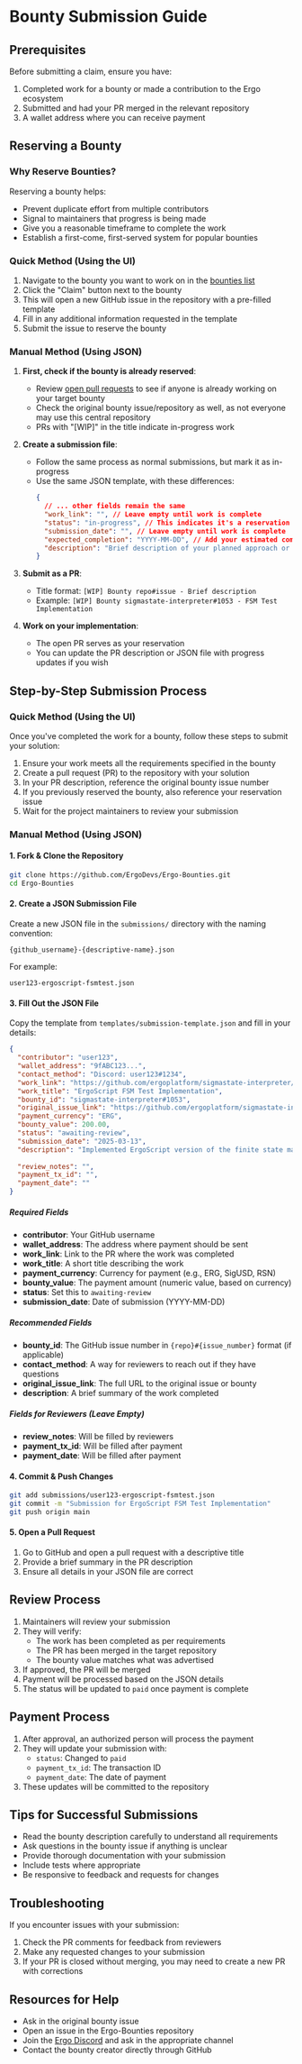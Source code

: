 # Bounty Submission Guide

## Prerequisites

Before submitting a claim, ensure you have:

1. Completed work for a bounty or made a contribution to the Ergo ecosystem
2. Submitted and had your PR merged in the relevant repository
3. A wallet address where you can receive payment

## Reserving a Bounty

### Why Reserve Bounties?

Reserving a bounty helps:
- Prevent duplicate effort from multiple contributors
- Signal to maintainers that progress is being made
- Give you a reasonable timeframe to complete the work
- Establish a first-come, first-served system for popular bounties

### Quick Method (Using the UI)

1. Navigate to the bounty you want to work on in the [bounties list](/bounties/all.md)
2. Click the "Claim" button next to the bounty
3. This will open a new GitHub issue in the repository with a pre-filled template
4. Fill in any additional information requested in the template
5. Submit the issue to reserve the bounty

### Manual Method (Using JSON)

1. **First, check if the bounty is already reserved**:
   - Review [open pull requests](https://github.com/ErgoDevs/Ergo-Bounties/pulls) to see if anyone is already working on your target bounty
   - Check the original bounty issue/repository as well, as not everyone may use this central repository
   - PRs with "[WIP]" in the title indicate in-progress work

2. **Create a submission file**:
   - Follow the same process as normal submissions, but mark it as in-progress
   - Use the same JSON template, with these differences:
     ```json
     {
       // ... other fields remain the same
       "work_link": "", // Leave empty until work is complete
       "status": "in-progress", // This indicates it's a reservation
       "submission_date": "", // Leave empty until work is complete
       "expected_completion": "YYYY-MM-DD", // Add your estimated completion date
       "description": "Brief description of your planned approach or progress updates"
     }
     ```

3. **Submit as a PR**:
   - Title format: `[WIP] Bounty repo#issue - Brief description`
   - Example: `[WIP] Bounty sigmastate-interpreter#1053 - FSM Test Implementation`

4. **Work on your implementation**:
   - The open PR serves as your reservation
   - You can update the PR description or JSON file with progress updates if you wish

## Step-by-Step Submission Process

### Quick Method (Using the UI)

Once you've completed the work for a bounty, follow these steps to submit your solution:

1. Ensure your work meets all the requirements specified in the bounty
2. Create a pull request (PR) to the repository with your solution
3. In your PR description, reference the original bounty issue number
4. If you previously reserved the bounty, also reference your reservation issue
5. Wait for the project maintainers to review your submission

### Manual Method (Using JSON)

#### 1. Fork & Clone the Repository

```bash
git clone https://github.com/ErgoDevs/Ergo-Bounties.git
cd Ergo-Bounties
```

#### 2. Create a JSON Submission File

Create a new JSON file in the `submissions/` directory with the naming convention:

```
{github_username}-{descriptive-name}.json
```

For example:
```
user123-ergoscript-fsmtest.json
```

#### 3. Fill Out the JSON File

Copy the template from `templates/submission-template.json` and fill in your details:

```json
{
  "contributor": "user123",
  "wallet_address": "9fABC123...",
  "contact_method": "Discord: user123#1234",
  "work_link": "https://github.com/ergoplatform/sigmastate-interpreter/pull/1100",
  "work_title": "ErgoScript FSM Test Implementation",
  "bounty_id": "sigmastate-interpreter#1053",
  "original_issue_link": "https://github.com/ergoplatform/sigmastate-interpreter/issues/1053",
  "payment_currency": "ERG",
  "bounty_value": 200.00,
  "status": "awaiting-review",
  "submission_date": "2025-03-13",
  "description": "Implemented ErgoScript version of the finite state machine test.",
  
  "review_notes": "",
  "payment_tx_id": "",
  "payment_date": ""
}
```

##### Required Fields

- **contributor**: Your GitHub username
- **wallet_address**: The address where payment should be sent
- **work_link**: Link to the PR where the work was completed
- **work_title**: A short title describing the work
- **payment_currency**: Currency for payment (e.g., ERG, SigUSD, RSN)
- **bounty_value**: The payment amount (numeric value, based on currency)
- **status**: Set this to `awaiting-review`
- **submission_date**: Date of submission (YYYY-MM-DD)

##### Recommended Fields

- **bounty_id**: The GitHub issue number in `{repo}#{issue_number}` format (if applicable)
- **contact_method**: A way for reviewers to reach out if they have questions
- **original_issue_link**: The full URL to the original issue or bounty
- **description**: A brief summary of the work completed

##### Fields for Reviewers (Leave Empty)

- **review_notes**: Will be filled by reviewers
- **payment_tx_id**: Will be filled after payment
- **payment_date**: Will be filled after payment

#### 4. Commit & Push Changes

```bash
git add submissions/user123-ergoscript-fsmtest.json
git commit -m "Submission for ErgoScript FSM Test Implementation"
git push origin main
```

#### 5. Open a Pull Request

1. Go to GitHub and open a pull request with a descriptive title
2. Provide a brief summary in the PR description
3. Ensure all details in your JSON file are correct

## Review Process

1. Maintainers will review your submission
2. They will verify:
   - The work has been completed as per requirements
   - The PR has been merged in the target repository
   - The bounty value matches what was advertised
3. If approved, the PR will be merged
4. Payment will be processed based on the JSON details
5. The status will be updated to `paid` once payment is complete

## Payment Process

1. After approval, an authorized person will process the payment
2. They will update your submission with:
   - `status`: Changed to `paid`
   - `payment_tx_id`: The transaction ID
   - `payment_date`: The date of payment
3. These updates will be committed to the repository

## Tips for Successful Submissions

- Read the bounty description carefully to understand all requirements
- Ask questions in the bounty issue if anything is unclear
- Provide thorough documentation with your submission
- Include tests where appropriate
- Be responsive to feedback and requests for changes

## Troubleshooting

If you encounter issues with your submission:

1. Check the PR comments for feedback from reviewers
2. Make any requested changes to your submission
3. If your PR is closed without merging, you may need to create a new PR with corrections

## Resources for Help

- Ask in the original bounty issue
- Open an issue in the Ergo-Bounties repository
- Join the [Ergo Discord](https://discord.gg/ergo) and ask in the appropriate channel
- Contact the bounty creator directly through GitHub
